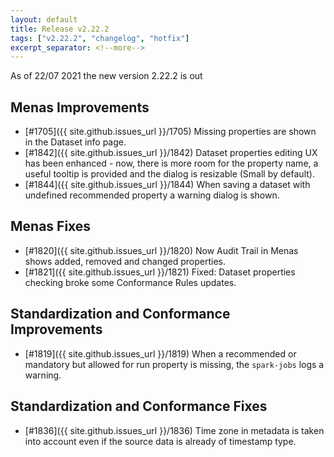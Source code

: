 ```yaml
---
layout: default
title: Release v2.22.2
tags: ["v2.22.2", "changelog", "hotfix"]
excerpt_separator: <!--more-->
---
```


As of 22/07 2021 the new version 2.22.2 is out
<!--more-->

## Menas Improvements

- [#1705]({{ site.github.issues_url }}/1705) Missing properties are shown in the Dataset info page.
- [#1842]({{ site.github.issues_url }}/1842) Dataset properties editing UX has been enhanced - now, there is more room for the property name, a useful tooltip is provided and the dialog is resizable (Small by default).
- [#1844]({{ site.github.issues_url }}/1844) When saving a dataset with undefined recommended property a warning dialog is shown.

## Menas Fixes

- [#1820]({{ site.github.issues_url }}/1820) Now Audit Trail in Menas shows added, removed and changed properties.
- [#1821]({{ site.github.issues_url }}/1821) Fixed: Dataset properties checking broke some Conformance Rules updates.

## Standardization and Conformance Improvements

- [#1819]({{ site.github.issues_url }}/1819) When a recommended or mandatory but allowed for run property is missing, the `spark-jobs` logs a warning.

## Standardization and Conformance Fixes

- [#1836]({{ site.github.issues_url }}/1836) Time zone in metadata is taken into account even if the source data is already of timestamp type.



